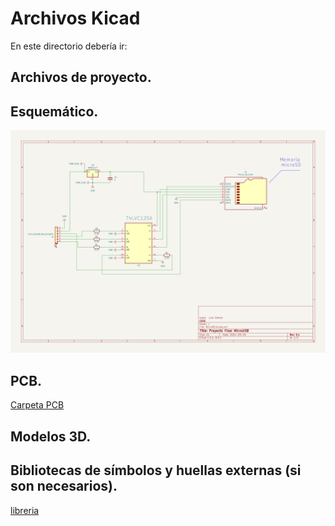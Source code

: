 # Archivos Kicad ##

En este directorio debería ir:

## Archivos de proyecto.
## Esquemático.
![Esquema 1](img/esquema_microSD.png)

## PCB.

[Carpeta PCB](MicroSD)

## Modelos  3D.

## Bibliotecas de símbolos y huellas externas (si son necesarios).

[libreria](Libreria)
